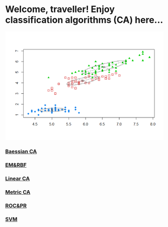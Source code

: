 # Welcome, traveller! Enjoy classification algorithms (CA) here...

![title img](EM&RBF/images/EM1.png)

### [Baessian CA](Baessian)
### [EM&RBF](EM&RBF)
### [Linear CA](Linear)
### [Metric CA](Metric)
### [ROC&PR](ROC&PR)
### [SVM](SVM)